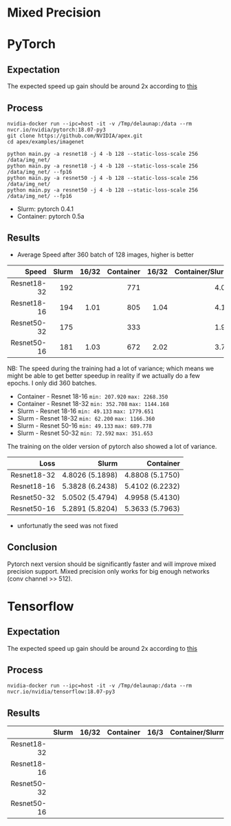 Mixed Precision
===============

# PyTorch

## Expectation

The expected speed up gain should be around 2x according to [this][1]

[1]: https://devblogs.nvidia.com/mixed-precision-resnet-50-tensor-cores/


## Process

    nvidia-docker run --ipc=host -it -v /Tmp/delaunap:/data --rm nvcr.io/nvidia/pytorch:18.07-py3
    git clone https://github.com/NVIDIA/apex.git
    cd apex/examples/imagenet
    
    python main.py -a resnet18 -j 4 -b 128 --static-loss-scale 256 /data/img_net/ 
    python main.py -a resnet18 -j 4 -b 128 --static-loss-scale 256 /data/img_net/ --fp16
    python main.py -a resnet50 -j 4 -b 128 --static-loss-scale 256 /data/img_net/
    python main.py -a resnet50 -j 4 -b 128 --static-loss-scale 256 /data/img_net/ --fp16
    

* Slurm: pytorch 0.4.1
* Container: pytorch 0.5a


## Results

* Average Speed after 360 batch of 128 images, higher is better

      
|   Speed   |  Slurm  | 16/32 | Container | 16/32 | Container/Slurm |
|----------:|--------:|------:|----------:|------:|----------------:|  
|Resnet18-32|    192  |       |       771 |       |            4.02 |
|Resnet18-16|    194  |  1.01 |       805 |  1.04 |            4.15 |
|Resnet50-32|    175  |       |       333 |       |            1.90 |
|Resnet50-16|    181  |  1.03 |       672 |  2.02 |            3.71 |


NB: The speed during the training had a lot of variance; which means we might be able to get better speedup in reality 
if we actually do a few epochs. I only did 360 batches.

* Container - Resnet 18-16 `min: 207.920` `max: 2268.350`
* Container - Resnet 18-32 `min: 352.708` `max: 1144.168`
* Slurm - Resnet 18-16 `min: 49.133` `max: 1779.651`
* Slurm - Resnet 18-32 `min: 62.200` `max: 1166.360`
* Slurm - Resnet 50-16 `min: 49.133` `max: 689.778` 
* Slurm - Resnet 50-32 `min: 72.592` `max: 351.653`

The training on the older version of pytorch also showed a lot of variance.


|   Loss    |           Slurm  |       Container |
|----------:|-----------------:|----------------:|  
|Resnet18-32|  4.8026 (5.1898) | 4.8808 (5.1750) |
|Resnet18-16|  5.3828 (6.2438) | 5.4102 (6.2232) |
|Resnet50-32|  5.0502 (5.4794) | 4.9958 (5.4130) |
|Resnet50-16|  5.2891 (5.8204) | 5.3633 (5.7963) |

* unfortunatly the seed was not fixed


## Conclusion

Pytorch next version should be significantly faster and will improve mixed precision support.
Mixed precision only works for big enough networks (conv channel >> 512).


# Tensorflow

## Expectation

The expected speed up gain should be around 2x according to [this][1]

[1]: https://devblogs.nvidia.com/mixed-precision-resnet-50-tensor-cores/

## Process

    nvidia-docker run --ipc=host -it -v /Tmp/delaunap:/data --rm nvcr.io/nvidia/tensorflow:18.07-py3

    

   
## Results


|           |  Slurm  | 16/32 | Container | 16/3 | Container/Slurm |
|----------:|--------:|------:|----------:|-----:|----------------:|  
|Resnet18-32|      |       |        |      |             |
|Resnet18-16|      |   |        |  |             |
|Resnet50-32|      |       |        |      |             |
|Resnet50-16|      |   |        |  |             |

